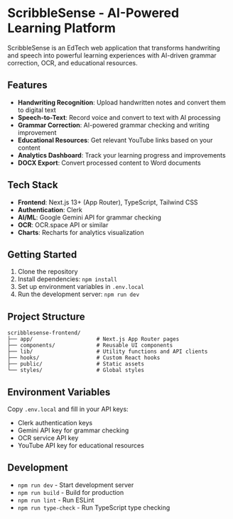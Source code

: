 # ScribbleSense - AI-Powered Learning Platform

ScribbleSense is an EdTech web application that transforms handwriting and speech into powerful learning experiences with AI-driven grammar correction, OCR, and educational resources.

## Features

- **Handwriting Recognition**: Upload handwritten notes and convert them to digital text
- **Speech-to-Text**: Record voice and convert to text with AI processing
- **Grammar Correction**: AI-powered grammar checking and writing improvement
- **Educational Resources**: Get relevant YouTube links based on your content
- **Analytics Dashboard**: Track your learning progress and improvements
- **DOCX Export**: Convert processed content to Word documents

## Tech Stack

- **Frontend**: Next.js 13+ (App Router), TypeScript, Tailwind CSS
- **Authentication**: Clerk
- **AI/ML**: Google Gemini API for grammar checking
- **OCR**: OCR.space API or similar
- **Charts**: Recharts for analytics visualization

## Getting Started

1. Clone the repository
2. Install dependencies: `npm install`
3. Set up environment variables in `.env.local`
4. Run the development server: `npm run dev`

## Project Structure

```
scribblesense-frontend/
├── app/                    # Next.js App Router pages
├── components/             # Reusable UI components
├── lib/                    # Utility functions and API clients
├── hooks/                  # Custom React hooks
├── public/                 # Static assets
└── styles/                 # Global styles
```

## Environment Variables

Copy `.env.local` and fill in your API keys:
- Clerk authentication keys
- Gemini API key for grammar checking
- OCR service API key
- YouTube API key for educational resources

## Development

- `npm run dev` - Start development server
- `npm run build` - Build for production
- `npm run lint` - Run ESLint
- `npm run type-check` - Run TypeScript type checking